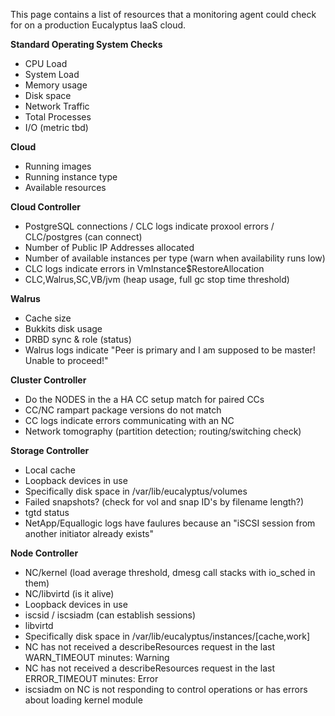 This page contains a list of resources that a monitoring agent could check for on a production Eucalyptus IaaS cloud.

**Standard Operating System Checks**
* CPU Load
* System Load
* Memory usage
* Disk space
* Network Traffic
* Total Processes
* I/O (metric tbd)

**Cloud**
* Running images
* Running instance type
* Available resources

**Cloud Controller**
* PostgreSQL connections / CLC logs indicate proxool errors / CLC/postgres (can connect)
* Number of Public IP Addresses allocated
* Number of available instances per type (warn when availability runs low)
* CLC logs indicate errors in VmInstance$RestoreAllocation
* CLC,Walrus,SC,VB/jvm (heap usage, full gc stop time threshold)

**Walrus**
* Cache size
* Bukkits disk usage
* DRBD sync & role (status) 
* Walrus logs indicate "Peer is primary and I am supposed to be
master! Unable to proceed!"

**Cluster Controller**
* Do the NODES in the a HA CC setup match for paired CCs
* CC/NC rampart package versions do not match
* CC logs indicate errors communicating with an NC
* Network tomography (partition detection; routing/switching check)

**Storage Controller**
* Local cache
* Loopback devices in use
* Specifically disk space in /var/lib/eucalyptus/volumes
* Failed snapshots? (check for vol and snap ID's by filename length?)
* tgtd status
* NetApp/Equallogic logs have  faulures because an "iSCSI session from
another initiator already exists"

**Node Controller**
* NC/kernel (load average threshold, dmesg call stacks with io_sched in them)
* NC/libvirtd (is it alive)
* Loopback devices in use
* iscsid / iscsiadm (can establish sessions)
* libvirtd
* Specifically disk space in /var/lib/eucalyptus/instances/[cache,work]
* NC has not received a describeResources request in the last
WARN_TIMEOUT minutes: Warning
* NC has not received a describeResources request in the last
ERROR_TIMEOUT minutes: Error
* iscsiadm on NC is not responding to control operations or has
errors about loading kernel module

